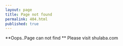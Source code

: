 ```yaml
---
layout: page
title: Page not found
permalink: 404.html
published: true
---
```

**Oops..Page can not find **
Please visit shulaba.com
